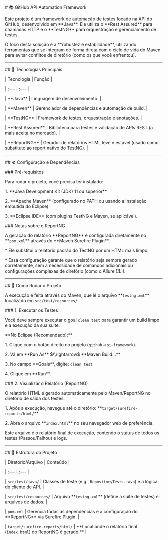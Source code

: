 \# 📚 GitHub API Automation Framework



Este projeto é um framework de automação de testes focado na API do GitHub, desenvolvido em \*\*Java\*\*. Ele utiliza o \*\*Rest Assured\*\* para chamadas HTTP e o \*\*TestNG\*\* para orquestração e gerenciamento de testes.



O foco desta solução é a \*\*robustez e estabilidade\*\*, utilizando ferramentas que se integram de forma direta com o ciclo de vida do Maven para evitar conflitos de diretório (como os que você enfrentou).



---



\## 🔑 Tecnologias Principais



| Tecnologia | Função |

| :--- | :--- |

| \*\*Java\*\* | Linguagem de desenvolvimento. |

| \*\*Maven\*\* | Gerenciador de dependências e automação de build. |

| \*\*TestNG\*\* | Framework de testes, orquestração e anotações. |

| \*\*Rest Assured\*\* | Biblioteca para testes e validação de APIs REST (a mais aceita no mercado). |

| \*\*ReportNG\*\* | Gerador de relatórios HTML leve e estável (usado como substituto ao report nativo do TestNG). |



---



\## ⚙️ Configuração e Dependências



\### Pré-requisitos



Para rodar o projeto, você precisa ter instalado:



1\.  \*\*Java Development Kit (JDK) 11 ou superior\*\*

2\.  \*\*Apache Maven\*\* (configurado no PATH ou usando a instalação embutida do Eclipse)

3\.  \*\*Eclipse IDE\*\* (com plugins TestNG e Maven, se aplicável).



\### Notas sobre o ReportNG



A geração do relatório \*\*ReportNG\*\* é configurada diretamente no \*\*`pom.xml`\*\* através do \*\*Maven Surefire Plugin\*\*.



\* Ele substitui o relatório padrão do TestNG por um HTML mais limpo.

\* Essa configuração garante que o relatório seja sempre gerado corretamente, sem a necessidade de comandos adicionais ou configurações complexas de diretório (como o Allure CLI).



---



\## 🚀 Como Rodar o Projeto



A execução é feita através do Maven, que lê o arquivo \*\*`testng.xml`\*\* localizado em `src/test/resources/`.



\### 1. Executar os Testes



Você deve sempre executar o goal `clean test` para garantir um build limpo e a execução da sua suite.



\*\*No Eclipse (Recomendado):\*\*



1\.  Clique com o botão direito no projeto (`github-api-framework`).

2\.  Vá em \*\*Run As\*\* $\\rightarrow$ \*\*Maven Build...\*\*

3\.  No campo \*\*Goals\*\*, digite: `clean test`

4\.  Clique em \*\*Run\*\*.



\### 2. Visualizar o Relatório (ReportNG)



O relatório HTML é gerado automaticamente pelo Maven/ReportNG no diretório de saída dos testes.



1\.  Após a execução, navegue até o diretório: \*\*`target/surefire-reports/html/`\*\*

2\.  Abra o arquivo \*\*`index.html`\*\* no seu navegador web de preferência.



Este arquivo é o relatório final de execução, contendo o status de todos os testes (Passou/Falhou) e logs.



---



\## 📁 Estrutura do Projeto



| Diretório/Arquivo | Conteúdo |

| :--- | :--- |

| `src/test/java/` | Classes de teste (e.g., `RepositoryTests.java`) e a lógica do cliente de API. |

| `src/test/resources/` | Arquivo \*\*`testng.xml`\*\* (define a suite de testes) e arquivos de dados. |

| `pom.xml` | Gerencia todas as dependências e a configuração do \*\*ReportNG\*\* via Surefire Plugin. |

| `target/surefire-reports/html/` | \*\*Local onde o relatório final (`index.html`) do ReportNG é gerado.\*\* |

